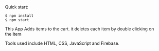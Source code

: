 

Quick start:

```
$ npm install
$ npm start
```

This App Adds items to the cart.
it deletes each item by double clicking on the item

Tools used  include HTML, CSS, JavaScript and Firebase.




